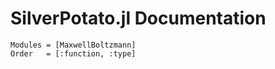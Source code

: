 # SilverPotato.jl Documentation

```@autodocs
Modules = [MaxwellBoltzmann]
Order   = [:function, :type]
```
